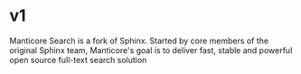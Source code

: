 # v1
Manticore Search is a fork of Sphinx. Started by core members of the original Sphinx team, Manticore's goal is to deliver fast, stable and powerful open source full-text search solution
